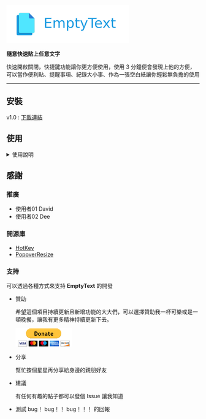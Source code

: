 
![image](https://github.com/a841223o/EmptyText/blob/master/readmeSource/head.png)

**隨意快速貼上任意文字**

快速開啟關閉，快捷鍵功能讓你更方便使用，使用 3 分鐘便會發現上他的方便，可以當作便利貼、提醒事項、紀錄大小事、作為一張空白紙讓你輕鬆無負擔的使用
- - -
## 安裝
v1.0 : [下載連結](https://drive.google.com/file/d/1WHCyB2KvdhPbqyZviFLLB5fA6_K_EtOe/view?usp=sharing)


## 使用

<details>
<summary>使用說明</summary>

>開啟 app 後會在右上方狀態欄看見圖標
![image](https://github.com/a841223o/EmptyText/blob/master/readmeSource/statusBar.png)


> command+C 複製內容後
透過快速鍵 command+shift+C 將內容貼到 app 中
![image](https://github.com/a841223o/EmptyText/blob/master/readmeSource/C.gif)


>command+E 快速開啟/關閉應用
![image](https://github.com/a841223o/EmptyText/blob/master/readmeSource/E.gif)


>command+D 收起/展開
![image](https://github.com/a841223o/EmptyText/blob/master/readmeSource/D.gif)


>command+O 半透明模式
![image](https://github.com/a841223o/EmptyText/blob/master/readmeSource/O.gif)

</details>



## 感謝

### 推廣
* 使用者01 David
* 使用者02 Dee 

### 開源庫
* [HotKey](https://github.com/soffes/HotKey)
* [PopoverResize](https://github.com/dboydor/PopoverResize)


### 支持
可以透過各種方式來支持  **EmptyText** 的開發
- 贊助

    希望這個項目持續更新且新增功能的大大們，可以選擇贊助我一杯可樂或是一頓晚餐，讓我有更多精神持續更新下去。
    
    [![Donate](https://github.com/a841223o/EmptyText/blob/master/readmeSource/donate.gif)](https://www.paypal.com/paypalme/DongLunYou)
    
- 分享

    幫忙按個星星再分享給身邊的親朋好友
    
- 建議

    有任何有趣的點子都可以發個 Issue 讓我知道
    
- 測試
    bug！ bug！！ bug！！！ 的回報





